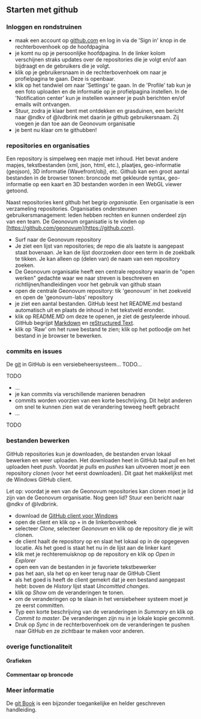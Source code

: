 ## Starten met github

### Inloggen en rondstruinen

* maak een account op [github.com](https://github.com) en log in via de 'Sign in' knop in de rechterbovenhoek op de hoofdpagina
* je komt nu op je persoonlijke hoofdpagina. In de linker kolom verschijnen straks updates over de repositories die je volgt en/of aan bijdraagt en de gebruikers die je volgt.  
* klik op je gebruikersnaam in de rechterbovenhoek om naar je profielpagina te gaan. Deze is openbaar.
* klik op het tandwiel om naar 'Settings' te gaan. In de 'Profile' tab kun je een foto uploaden en de informatie op je profielpagina instellen. In de 'Notification center' kun je instellen wanneer je push berichten en/of emails wilt ontvangen.
* Stuur, zodra je klaar bent met ontdekken en grasduinen, een bericht naar @ndkv of @lvdbrink met daarin je github gebruikersnaam. Zij voegen je dan toe aan de Geonovum organisatie 
* je bent nu klaar om te githubben!


### repositories en organisaties

Een repository is simpelweg een mapje met inhoud. Het bevat andere mapjes,  tekstbestanden (xml, json, html, etc.), plaatjes, geo-informatie (geojson), 3D informatie (Wavefront/obj), etc. Github kan een groot aantal bestanden in de browser tonen: broncode met gekleurde syntax, geo-informatie op een kaart en 3D bestanden worden in een WebGL viewer getoond. 

Naast repositories kent github het begrip *organisatie*. Een organisatie is een verzameling repositories. Organisaties ondersteunen gebruikersmanagement: leden hebben rechten en kunnen onderdeel zijn van een team. De Geonovum organisatie is te vinden op [https://github.com/geonovum](https://github.com).

* Surf naar de Geonovum repository
* Je ziet een lijst van repositories; de repo die als laatste is aangepast staat bovenaan. Je kan de lijst doorzoeken door een term in de zoekbalk te tikken. Je kan alleen op (delen van) de naam van een repository zoeken. 
* De Geonovum organisatie heeft een centrale repository waarin de "open werken" gedachte waar we naar streven is beschreven en richtlijnen/handleidingen voor het gebruik van github staan
* open de centrale Geonovum repository: tik 'geonovum' in het zoekveld en open de 'geonovum-labs' repository
* je ziet een aantal bestanden. GitHub leest het README.md bestand automatisch uit en plaats de inhoud in het tekstveld eronder. 
* klik op README.MD om deze te openen, je ziet de gestyleerde inhoud. GitHub begrijpt [Markdown](https://help.github.com/articles/github-flavored-markdown/) en [reStructured Text](http://docutils.sourceforge.net/docs/user/rst/quickstart.html).
* klik op 'Raw' om het ruwe bestand te zien; klik op het potloodje om het bestand in je browser te bewerken.


### commits en issues
De [git](http://git-scm.com/) in GitHub is een versiebeheersysteem... TODO...


TODO

* ...
* je kan commits via verschillende manieren benadren 
* commits worden voorzien van een korte beschrijving. Dit helpt anderen om snel te kunnen zien wat de verandering teweeg heeft gebracht
* ...


TODO


### bestanden bewerken
GitHub repositories kun je downloaden, de bestanden ervan lokaal bewerken en weer uploaden. Het downloaden heet in GitHub taal *pull* en het uploaden heet *push*. Voordat je *pulls* en *pushes* kan uitvoeren moet je een repository *clonen* (voor het eerst downloaden). Dit gaat het makkelijkst met de Windows GitHub client. 

Let op: voordat je een van de Geonovum repositories kan clonen moet je lid zijn van de Geonovum organisatie. Nog geen lid? Stuur een bericht naar @ndkv of @lvdbrink.

* download de [GitHub client voor Windows](http://github-windows.s3.amazonaws.com/GitHubSetup.exe)
* open de client en klik op + in de linkerbovenhoek
* selecteer *Clone*, selecteer *Geonovum* en klik op de repository die je wilt clonen.
* de client haalt de repository op en slaat het lokaal op in de opgegeven locatie. Als het goed is staat het nu in de lijst aan de linker kant
* klik met je rechteremuisknop op de repository en klik op *Open in Explorer* 
* open een van de bestanden in je favoriete tekstbewerker
* pas het aan, sla het op en keer terug naar de GitHub Client
* als het goed is heeft de client gemekrt dat je een bestand aangepast hebt: boven de *History* lijst staat *Uncomitted changes*.
* klik op *Show* om de veranderingen te tonen. 
* om de veranderingen op te slaan in het versiebeheer systeem moet je ze eerst committen. 
* Typ een korte beschrijving van de veranderingen in *Summary* en klik op *Commit to master*. De veranderingen zijn nu in je lokale kopie gecommit. 
*  Druk op *Sync* in de rechterbovenhoek om de veranderingen te pushen naar GitHub en ze zichtbaar te maken voor anderen. 


### overige functionaliteit   


#### Grafieken

#### Commentaar op broncode


### Meer informatie

De [git Book](http://git-scm.com/book/en/v2) is een bijzonder toegankelijke en helder geschreven handleiding.